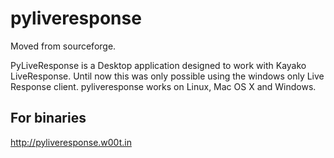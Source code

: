 # pyliveresponse

Moved from sourceforge. 

PyLiveResponse is a Desktop application designed to work with Kayako LiveResponse.  Until now this was only possible using the windows only Live Response client. pyliveresponse works on Linux, Mac OS X and Windows.

## For binaries
http://pyliveresponse.w00t.in
